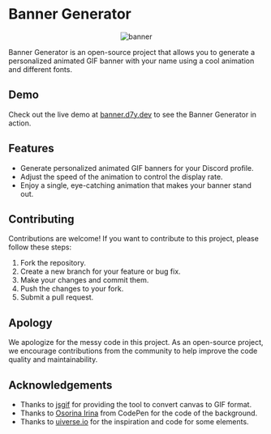 # Banner Generator


<p align="center"> <img src="https://cdn.discordapp.com/attachments/729486981268111441/1130868679500894208/download_3.gif" alt="banner" /> </p>

Banner Generator is an open-source project that allows you to generate a personalized animated GIF banner with your name using a cool animation and different fonts.

## Demo

Check out the live demo at [banner.d7y.dev](https://banner.d7y.dev) to see the Banner Generator in action.

## Features

- Generate personalized animated GIF banners for your Discord profile.
- Adjust the speed of the animation to control the display rate.
- Enjoy a single, eye-catching animation that makes your banner stand out.

## Contributing

Contributions are welcome! If you want to contribute to this project, please follow these steps:

1. Fork the repository.
2. Create a new branch for your feature or bug fix.
3. Make your changes and commit them.
4. Push the changes to your fork.
5. Submit a pull request.

## Apology

We apologize for the messy code in this project. As an open-source project, we encourage contributions from the community to help improve the code quality and maintainability.

## Acknowledgements

- Thanks to [jsgif](https://github.com/antimatter15/jsgif/tree/master) for providing the tool to convert canvas to GIF format.
- Thanks to [Osorina Irina](https://codepen.io/osorina) from CodePen for the code of the background.
- Thanks to [uiverse.io](https://uiverse.io) for the inspiration and code for some elements.
